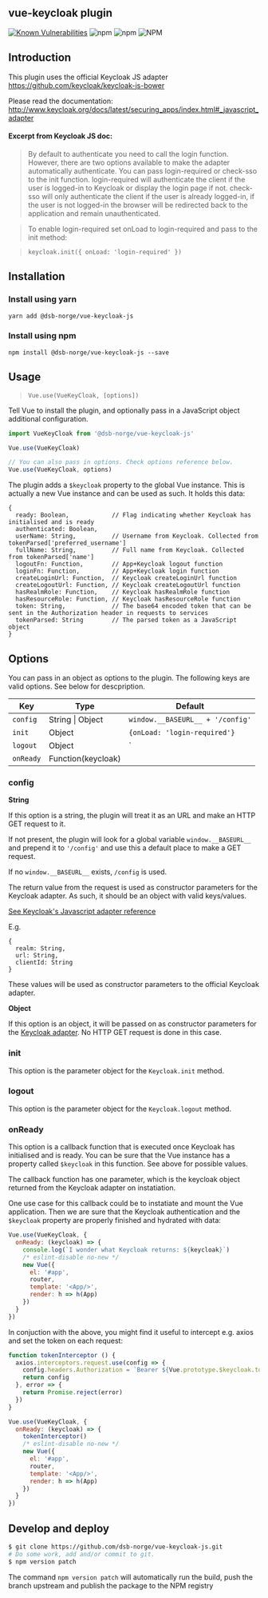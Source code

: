 vue-keycloak plugin
-------------------

[![Known Vulnerabilities](https://snyk.io/test/github/dsb-norge/vue-keycloak-js/badge.svg?targetFile=package.json)](https://snyk.io/test/github/dsb-norge/vue-keycloak-js?targetFile=package.json)
![npm](https://img.shields.io/npm/v/@dsb-norge/vue-keycloak-js.svg?style=flat-square)
![npm](https://img.shields.io/npm/dt/@dsb-norge/vue-keycloak-js.svg?style=flat-square)
![NPM](https://img.shields.io/npm/l/@dsb-norge/vue-keycloak-js.svg?style=flat-square)

## Introduction

This plugin uses the official Keycloak JS adapter
https://github.com/keycloak/keycloak-js-bower

Please read the documentation:
http://www.keycloak.org/docs/latest/securing_apps/index.html#_javascript_adapter

#### Excerpt from Keycloak JS doc:

> By default to authenticate you need to call the login function. However, there are two options available to make the
adapter automatically authenticate. You can pass login-required or check-sso to the init function.
login-required will authenticate the client if the user is logged-in to Keycloak or display the login page if not.
check-sso will only authenticate the client if the user is already logged-in, if the user is not logged-in the browser
will be redirected back to the application and remain unauthenticated.

> To enable login-required set onLoad to login-required and pass to the init method:

> `keycloak.init({ onLoad: 'login-required' })`

## Installation

### Install using yarn

```
yarn add @dsb-norge/vue-keycloak-js
```

### Install using npm

```
npm install @dsb-norge/vue-keycloak-js --save
```

## Usage

> `Vue.use(VueKeyCloak, [options])`

Tell Vue to install the plugin, and optionally pass in a JavaScript object additional
configuration.

```javascript
import VueKeyCloak from '@dsb-norge/vue-keycloak-js'

Vue.use(VueKeyCloak)

// You can also pass in options. Check options reference below.
Vue.use(VueKeyCloak, options)
```

The plugin adds a `$keycloak` property to the global Vue instance.
This is actually a new Vue instance and can be used as such. It holds this data:

```
{
  ready: Boolean,            // Flag indicating whether Keycloak has initialised and is ready
  authenticated: Boolean,
  userName: String,          // Username from Keycloak. Collected from tokenParsed['preferred_username']
  fullName: String,          // Full name from Keycloak. Collected from tokenParsed['name']
  logoutFn: Function,        // App+Keycloak logout function
  loginFn: Function,         // App+Keycloak login function
  createLoginUrl: Function,  // Keycloak createLoginUrl function
  createLogoutUrl: Function, // Keycloak createLogoutUrl function
  hasRealmRole: Function,    // Keycloak hasRealmRole function
  hasResourceRole: Function, // Keycloak hasResourceRole function
  token: String,             // The base64 encoded token that can be sent in the Authorization header in requests to services
  tokenParsed: String        // The parsed token as a JavaScript object
}
```

## Options

You can pass in an object as options to the plugin. The following keys are valid options. See below for descpription.

|Key|Type|Default
|---|---|---|
| `config`|String &#124; Object|`window.__BASEURL__ + '/config'`
|`init`|Object|`{onLoad: 'login-required'}`
|`logout`|Object|`
|`onReady`|Function(keycloak)|

### config

**String**

If this option is a string, the plugin will treat it as an URL and make an HTTP GET request to it.

If not present, the plugin will look for a global variable `window.__BASEURL__` and prepend it to `'/config'` and use
this a default place to make a GET request.

If no `window.__BASEURL__` exists, `/config` is used.

The return value from the request is used as constructor parameters for the Keycloak adapter.
As such, it should be an object with valid keys/values.

[See Keycloak's Javascript adapter reference](https://www.keycloak.org/docs/latest/securing_apps/index.html#javascript-adapter-reference)

E.g. 

```
{
  realm: String,
  url: String,
  clientId: String
}
```

These values will be used as constructor parameters to the official Keycloak adapter.

**Object**

If this option is an object, it will be passed on as constructor parameters for the [Keycloak adapter](https://www.keycloak.org/docs/latest/securing_apps/index.html#javascript-adapter-reference).
No HTTP GET request is done in this case.

### init

This option is the parameter object for the `Keycloak.init` method.

### logout

This option is the parameter object for the `Keycloak.logout` method.

### onReady

This option is a callback function that is executed once Keycloak has initialised and is ready. You can be sure
that the Vue instance has a property called `$keycloak` in this function. See above for possible values.

The callback function has one parameter, which is the keycloak object returned from the Keycloak adapter on
instatiation.

One use case for this callback could be to instatiate and mount the Vue application. Then we are sure that the Keycloak
authentication and the `$keycloak` property are properly finished and hydrated with data:

```javascript
Vue.use(VueKeyCloak, {
  onReady: (keycloak) => {
    console.log(`I wonder what Keycloak returns: ${keycloak}`)
    /* eslint-disable no-new */
    new Vue({
      el: '#app',
      router,
      template: '<App/>',
      render: h => h(App)
    })
  }
})
```

In conjuction with the above, you might find it useful to intercept e.g. axios and set the token on each request:

```javascript
function tokenInterceptor () {
  axios.interceptors.request.use(config => {
    config.headers.Authorization = `Bearer ${Vue.prototype.$keycloak.token}`
    return config
  }, error => {
    return Promise.reject(error)
  })
}

Vue.use(VueKeyCloak, {
  onReady: (keycloak) => {
    tokenInterceptor()
    /* eslint-disable no-new */
    new Vue({
      el: '#app',
      router,
      template: '<App/>',
      render: h => h(App)
    })
  }
})
```

## Develop and deploy

```bash
$ git clone https://github.com/dsb-norge/vue-keycloak-js.git
# Do some work, add and/or commit to git.
$ npm version patch
```

The command `npm version patch` will automatically run the build, push the branch upstream and publish the package to
the NPM registry
